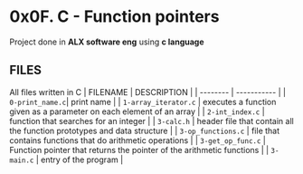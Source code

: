 # 0x0F. C - Function pointers
Project done in **ALX software eng** using **c language**
## FILES
All files written in C
| FILENAME | DESCRIPTION |
| -------- | ----------- |
| `0-print_name.c`| print name |
| `1-array_iterator.c` | executes a function given as a parameter on each element of an array |
| `2-int_index.c` | function that searches for an integer |
| `3-calc.h` | header file that contain all the function prototypes and data structure |
| `3-op_functions.c` | file that contains functions that do arithmetic operations |
| `3-get_op_func.c` | Function pointer that returns the pointer of the arithmetic functions |
| `3-main.c` | entry of the program |
